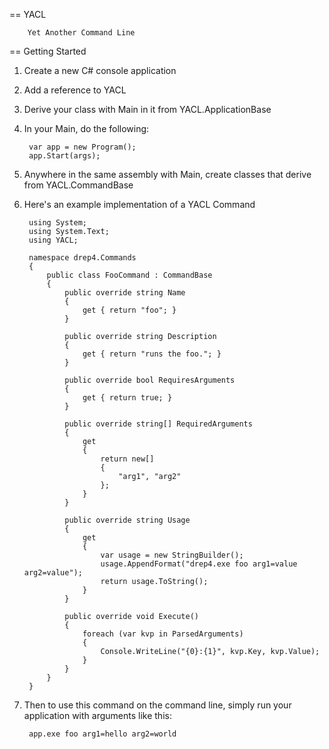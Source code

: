 == YACL

		Yet Another Command Line

== Getting Started

1. Create a new C# console application

2. Add a reference to YACL

3. Derive your class with Main in it from YACL.ApplicationBase

4. In your Main, do the following:

		var app = new Program();
		app.Start(args);

5. Anywhere in the same assembly with Main, create classes that derive from YACL.CommandBase

6. Here's an example implementation of a YACL Command

		using System;
		using System.Text;
		using YACL;

		namespace drep4.Commands
		{
		    public class FooCommand : CommandBase
		    {
		        public override string Name
		        {
		            get { return "foo"; }
		        }

		        public override string Description
		        {
		            get { return "runs the foo."; }
		        }

		        public override bool RequiresArguments
		        {
		            get { return true; }
		        }

		        public override string[] RequiredArguments
		        {
		            get
		            {
		                return new[]
		                {
		                    "arg1", "arg2"
		                };
		            }
		        }

		        public override string Usage
		        {
		            get
		            {
		                var usage = new StringBuilder();
		                usage.AppendFormat("drep4.exe foo arg1=value arg2=value");
		                return usage.ToString();
		            }
		        }

		        public override void Execute()
		        {
		            foreach (var kvp in ParsedArguments)
		            {
		                Console.WriteLine("{0}:{1}", kvp.Key, kvp.Value);
		            }
		        }
		    }
		}
		
7. Then to use this command on the command line, simply run your application with arguments like this:

		app.exe foo arg1=hello arg2=world